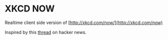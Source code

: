 # XKCD NOW

Realtime client side version of [http://xkcd.com/now/](http://xkcd.com/now)

Inspired by this [thread](https://news.ycombinator.com/item?id=7384025) on hacker news.
